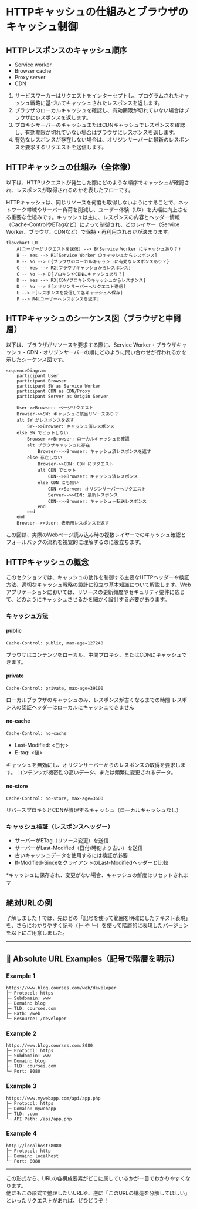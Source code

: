 # HTTPキャッシュの仕組みとブラウザのキャッシュ制御

## HTTPレスポンスのキャッシュ順序
- Service worker
- Browser cache
- Proxy server
- CDN


1. サービスワーカーはリクエストをインターセプトし、プログラムされたキャッシュ戦略に基づいてキャッシュされたレスポンスを返します。
2. ブラウザのローカルキャッシュを確認し、有効期限が切れていない場合はブラウザにレスポンスを返します。
3. プロキシサーバーのキャッシュまたはCDNキャッシュでレスポンスを確認し、有効期限が切れていない場合はブラウザにレスポンスを返します。
4. 有効なレスポンスが存在しない場合は、オリジンサーバーに最新のレスポンスを要求するリクエストを送信します。


## HTTPキャッシュの仕組み（全体像）

以下は、HTTPリクエストが発生した際にどのような順序でキャッシュが確認され、レスポンスが取得されるのかを表したフローです。

HTTPキャッシュは、同じリソースを何度も取得しないようにすることで、ネットワーク帯域やサーバー負荷を削減し、ユーザー体験（UX）を大幅に向上させる重要な仕組みです。キャッシュは主に、レスポンスの内容とヘッダー情報（Cache-ControlやETagなど）によって制御され、どのレイヤー（Service Worker、ブラウザ、CDNなど）で保持・再利用されるかが決まります。

```mermaid
flowchart LR
    A[ユーザーがリクエストを送信] --> B{Service Worker にキャッシュあり？}
    B -- Yes --> R1[Service Worker のキャッシュからレスポンス]
    B -- No --> C{ブラウザのローカルキャッシュに有効なレスポンスあり？}
    C -- Yes --> R2[ブラウザキャッシュからレスポンス]
    C -- No --> D{プロキシやCDNにキャッシュあり？}
    D -- Yes --> R3[CDN/プロキシのキャッシュからレスポンス]
    D -- No --> E[オリジンサーバーへリクエスト送信]
    E --> F[レスポンスを受信して各キャッシュへ保存]
    F --> R4[ユーザーへレスポンスを返す]
```

## HTTPキャッシュのシーケンス図（ブラウザと中間層）

以下は、ブラウザがリソースを要求する際に、Service Worker・ブラウザキャッシュ・CDN・オリジンサーバーの順にどのように問い合わせが行われるかを示したシーケンス図です。

```mermaid
sequenceDiagram
    participant User
    participant Browser
    participant SW as Service Worker
    participant CDN as CDN/Proxy
    participant Server as Origin Server

    User->>Browser: ページリクエスト
    Browser->>SW: キャッシュに該当リソースあり？
    alt SW がレスポンスを返す
        SW-->>Browser: キャッシュ済レスポンス
    else SW でヒットしない
        Browser->>Browser: ローカルキャッシュを確認
        alt ブラウザキャッシュに存在
            Browser-->>Browser: キャッシュ済レスポンスを返す
        else 存在しない
            Browser->>CDN: CDN にリクエスト
            alt CDN でヒット
                CDN-->>Browser: キャッシュ済レスポンス
            else CDN にも無い
                CDN->>Server: オリジンサーバーへリクエスト
                Server-->>CDN: 最新レスポンス
                CDN-->>Browser: キャッシュ＋転送レスポンス
            end
        end
    end
    Browser-->>User: 表示用レスポンスを返す
```

この図は、実際のWebページ読み込み時の複数レイヤーでのキャッシュ確認とフォールバックの流れを視覚的に理解するのに役立ちます。

## HTTPキャッシュの概念

このセクションでは、キャッシュの動作を制御する主要なHTTPヘッダーや検証方法、適切なキャッシュ戦略の設計に役立つ基本知識について解説します。Webアプリケーションにおいては、リソースの更新頻度やセキュリティ要件に応じて、どのようにキャッシュさせるかを細かく設計する必要があります。

### キャッシュ方法
#### public

```
Cache-Control: public, max-age=127240
```

ブラウザはコンテンツをローカル、中間プロキシ、またはCDNにキャッシュできます。


#### private

```
Cache-Control: private, max-age=39100
```
ローカルブラウザのキャッシュのみ、レスポンスが古くなるまでの時間
レスポンスの認証ヘッダーはローカルにキャッシュできません


#### no-cache

```
Cache-Control: no-cache
```

- Last-Modified: <日付>
- E-tag: <値>

キャッシュを無効にし、オリジンサーバーからのレスポンスの取得を要求します。
コンテンツが機密性の高いデータ、または頻繁に変更されるデータ。

#### no-store

```
Cache-Control: no-store, max-age=3600
```

リバースプロキシとCDNが管理するキャッシュ（ローカルキャッシュなし）

### キャッシュ検証（レスポンスヘッダー）
- サーバーがETag（リソース変更）を送信
- サーバーがLast-Modified（日付/時刻より古い）を送信
- 古いキャッシュデータを使用するには検証が必要
- If-Modified-SinceをクライアントのLast-Modifiedヘッダーと比較

*キャッシュに保存され、変更がない場合、キャッシュの鮮度はリセットされます


## 絶対URLの例

了解しました！では、先ほどの「記号を使って範囲を明確にしたテキスト表現」を、さらにわかりやすく記号（`├─` や `└─`）を使って階層的に表現したバージョンを以下にご用意しました。

---

## 🔗 Absolute URL Examples（記号で階層を明示）

### Example 1
```
https://www.blog.courses.com/web/developer
├─ Protocol: https
├─ Subdomain: www
├─ Domain: blog
├─ TLD: courses.com
├─ Path: /web
└─ Resource: /developer
```

### Example 2
```
https://www.blog.courses.com:8080
├─ Protocol: https
├─ Subdomain: www
├─ Domain: blog
├─ TLD: courses.com
└─ Port: 8080
```

### Example 3
```
https://www.mywebapp.com/api/app.php
├─ Protocol: https
├─ Domain: mywebapp
├─ TLD: .com
└─ API Path: /api/app.php
```

### Example 4
```
http://localhost:8080
├─ Protocol: http
├─ Domain: localhost
└─ Port: 8080
```

---

この形式なら、URLの各構成要素がどこに属しているかが一目でわかりやすくなります。  
他にもこの形式で整理したいURLや、逆に「このURLの構造を分解してほしい」といったリクエストがあれば、ぜひどうぞ！
